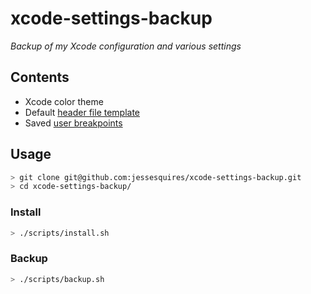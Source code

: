 # xcode-settings-backup

*Backup of my Xcode configuration and various settings*

## Contents

- Xcode color theme
- Default [header file template](https://oleb.net/blog/2017/07/xcode-9-text-macros/)
- Saved [user breakpoints](https://pspdfkit.com/blog/2017/user-breakpoints-in-xcode/)

## Usage

```bash
> git clone git@github.com:jessesquires/xcode-settings-backup.git
> cd xcode-settings-backup/
```

### Install

```bash
> ./scripts/install.sh
```

### Backup

```bash
> ./scripts/backup.sh
```
